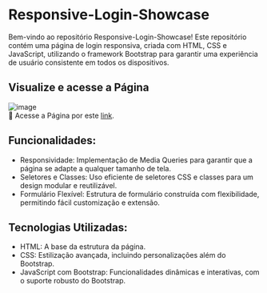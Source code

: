 # Responsive-Login-Showcase
Bem-vindo ao repositório Responsive-Login-Showcase! Este repositório contém uma página de login responsiva, criada com HTML, CSS e JavaScript, utilizando o framework Bootstrap para garantir uma experiência de usuário consistente em todos os dispositivos.

## Visualize e acesse a Página
![image](https://github.com/samuel-almeida-dev/Responsive-Login-Showcase/assets/130515347/c05dd900-7d76-4847-b62e-f02deefe93d7)
 <br>
🔗 Acesse a Página por este [link](https://samuel-almeida-dev.github.io/Responsive-Login-Showcase/).

## Funcionalidades:
- Responsividade: Implementação de Media Queries para garantir que a página se adapte a qualquer tamanho de tela.
- Seletores e Classes: Uso eficiente de seletores CSS e classes para um design modular e reutilizável.
- Formulário Flexível: Estrutura de formulário construída com flexibilidade, permitindo fácil customização e extensão.

## Tecnologias Utilizadas:
- HTML: A base da estrutura da página.
- CSS: Estilização avançada, incluindo personalizações além do Bootstrap.
- JavaScript com Bootstrap: Funcionalidades dinâmicas e interativas, com o suporte robusto do Bootstrap.
